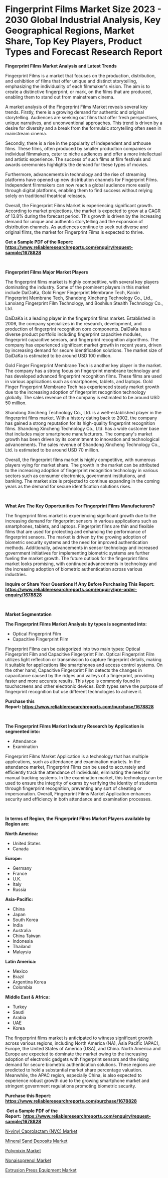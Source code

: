 <p><h1>Fingerprint Films Market Size 2023 - 2030 Global Industrial Analysis, Key Geographical Regions, Market Share, Top Key Players, Product Types and Forecast Research Report</h1></p><p><strong>Fingerprint Films Market Analysis and Latest Trends</strong></p>
<p><p>Fingerprint Films is a market that focuses on the production, distribution, and exhibition of films that offer unique and distinct storytelling, emphasizing the individuality of each filmmaker's vision. The aim is to create a distinctive fingerprint, or mark, on the films that are produced, enabling them to stand out from mainstream cinema.</p><p>A market analysis of the Fingerprint Films Market reveals several key trends. Firstly, there is a growing demand for authentic and original storytelling. Audiences are seeking out films that offer fresh perspectives, unique narratives, and unconventional approaches. This trend is driven by a desire for diversity and a break from the formulaic storytelling often seen in mainstream cinema.</p><p>Secondly, there is a rise in the popularity of independent and arthouse films. These films, often produced by smaller production companies or individual filmmakers, cater to niche audiences and offer a more intellectual and artistic experience. The success of such films at film festivals and awards ceremonies highlights the demand for these types of movies.</p><p>Furthermore, advancements in technology and the rise of streaming platforms have opened up new distribution channels for Fingerprint Films. Independent filmmakers can now reach a global audience more easily through digital platforms, enabling them to find success without relying solely on traditional theatrical releases.</p><p>Overall, the Fingerprint Films Market is experiencing significant growth. According to market projections, the market is expected to grow at a CAGR of 13.8% during the forecast period. This growth is driven by the increasing demand for unique and authentic storytelling and the expansion of distribution channels. As audiences continue to seek out diverse and original films, the market for Fingerprint Films is expected to thrive.</p></p>
<p><strong>Get a Sample PDF of the Report:&nbsp; <a href="https://www.reliableresearchreports.com/enquiry/request-sample/1678828">https://www.reliableresearchreports.com/enquiry/request-sample/1678828</a></strong></p>
<p>&nbsp;</p>
<p><strong>Fingerprint Films Major Market Players</strong></p>
<p><p>The fingerprint films market is highly competitive, with several key players dominating the industry. Some of the prominent players in this market include DaiDaKa, Gold Finger Fingerprint Membrane Tech, Kaixin Fingerprint Membrane Tech, Shandong Xincheng Technology Co., Ltd., Lanxiang Fingerprint Film Technology, and Boshilun Stealth Technology Co., Ltd.</p><p>DaiDaKa is a leading player in the fingerprint films market. Established in 2006, the company specializes in the research, development, and production of fingerprint recognition core components. DaiDaKa has a diverse product portfolio including fingerprint capacitive modules, fingerprint capacitive sensors, and fingerprint recognition algorithms. The company has experienced significant market growth in recent years, driven by increasing demand for secure identification solutions. The market size of DaiDaKa is estimated to be around USD 100 million.</p><p>Gold Finger Fingerprint Membrane Tech is another key player in the market. The company has a strong focus on fingerprint membrane technology and has developed advanced fingerprint recognition films. These films are used in various applications such as smartphones, tablets, and laptops. Gold Finger Fingerprint Membrane Tech has experienced steady market growth due to the increasing adoption of fingerprint recognition technology globally. The sales revenue of the company is estimated to be around USD 50 million.</p><p>Shandong Xincheng Technology Co., Ltd. is a well-established player in the fingerprint films market. With a history dating back to 2002, the company has gained a strong reputation for its high-quality fingerprint recognition films. Shandong Xincheng Technology Co., Ltd. has a wide customer base that includes major smartphone manufacturers. The company's market growth has been driven by its commitment to innovation and technological advancements. The sales revenue of Shandong Xincheng Technology Co., Ltd. is estimated to be around USD 70 million.</p><p>Overall, the fingerprint films market is highly competitive, with numerous players vying for market share. The growth in the market can be attributed to the increasing adoption of fingerprint recognition technology in various sectors such as consumer electronics, government institutions, and banking. The market size is projected to continue expanding in the coming years as the demand for secure identification solutions rises.</p></p>
<p>&nbsp;</p>
<p><strong>What Are The Key Opportunities For Fingerprint Films Manufacturers?</strong></p>
<p><p>The fingerprint films market is experiencing significant growth due to the increasing demand for fingerprint sensors in various applications such as smartphones, tablets, and laptops. Fingerprint films are thin and flexible films that are used for protecting and enhancing the performance of fingerprint sensors. The market is driven by the growing adoption of biometric security systems and the need for improved authentication methods. Additionally, advancements in sensor technology and increased government initiatives for implementing biometric systems are further fueling the market growth. The future outlook for the fingerprint films market looks promising, with continued advancements in technology and the increasing adoption of biometric authentication across various industries.</p></p>
<p><strong>Inquire or Share Your Questions If Any Before Purchasing This Report: <a href="https://www.reliableresearchreports.com/enquiry/pre-order-enquiry/1678828">https://www.reliableresearchreports.com/enquiry/pre-order-enquiry/1678828</a></strong></p>
<p>&nbsp;</p>
<p><strong>Market Segmentation</strong></p>
<p><strong>The Fingerprint Films Market Analysis by types is segmented into:</strong></p>
<p><ul><li>Optical Fingerprint Film</li><li>Capacitive Fingerprint Film</li></ul></p>
<p><p>Fingerprint Films can be categorized into two main types: Optical Fingerprint Film and Capacitive Fingerprint Film. Optical Fingerprint Film utilizes light reflection or transmission to capture fingerprint details, making it suitable for applications like smartphones and access control systems. On the other hand, Capacitive Fingerprint Film detects the changes in capacitance caused by the ridges and valleys of a fingerprint, providing faster and more accurate results. This type is commonly found in touchscreens and other electronic devices. Both types serve the purpose of fingerprint recognition but use different technologies to achieve it.</p></p>
<p><strong>Purchase this Report:&nbsp;<a href="https://www.reliableresearchreports.com/purchase/1678828">https://www.reliableresearchreports.com/purchase/1678828</a></strong></p>
<p>&nbsp;</p>
<p><strong>The Fingerprint Films Market Industry Research by Application is segmented into:</strong></p>
<p><ul><li>Attendance</li><li>Examination</li></ul></p>
<p><p>Fingerprint Films Market Application is a technology that has multiple applications, such as attendance and examination markets. In the attendance market, Fingerprint Films can be used to accurately and efficiently track the attendance of individuals, eliminating the need for manual tracking systems. In the examination market, this technology can be used to ensure the integrity of exams by verifying the identity of students through fingerprint recognition, preventing any sort of cheating or impersonation. Overall, Fingerprint Films Market Application enhances security and efficiency in both attendance and examination processes.</p></p>
<p>&nbsp;</p>
<p><strong>In terms of Region, the Fingerprint Films Market Players available by Region are:</strong></p>
<p>
    <p> <strong> North America: </strong>
        <ul>
            <li>United States</li>
            <li>Canada</li>
        </ul>
        </p> 
    <p> <strong> Europe: </strong>
        <ul>
            <li>Germany</li>
            <li>France</li>
            <li>U.K.</li>
            <li>Italy</li>
            <li>Russia</li>
        </ul>
        </p> 
    <p> <strong> Asia-Pacific: </strong>
        <ul>
            <li>China</li>
            <li>Japan</li>
            <li>South Korea</li>
            <li>India</li>
            <li>Australia</li>
            <li>China Taiwan</li>
            <li>Indonesia</li>
            <li>Thailand</li>
            <li>Malaysia</li>
        </ul>
        </p> 
    <p> <strong> Latin America: </strong>
        <ul>
            <li>Mexico</li>
            <li>Brazil</li>
            <li>Argentina Korea</li>
            <li>Colombia</li>
        </ul>
        </p> 
    <p> <strong> Middle East & Africa: </strong>
        <ul>
            <li>Turkey</li>
            <li>Saudi</li>
            <li>Arabia</li>
            <li>UAE</li>
            <li>Korea</li>
        </ul>
    </p>
    </p>
<p><p>The fingerprint films market is anticipated to witness significant growth across various regions, including North America (NA), Asia Pacific (APAC), Europe, the United States of America (USA), and China. North America and Europe are expected to dominate the market owing to the increasing adoption of electronic gadgets with fingerprint sensors and the rising demand for secure biometric authentication solutions. These regions are predicted to hold a substantial market share percentage valuation. Meanwhile, the APAC region, especially China, is also expected to experience robust growth due to the growing smartphone market and stringent government regulations promoting biometric security.</p></p>
<p><strong>Purchase this Report: <a href="https://www.reliableresearchreports.com/purchase/1678828">https://www.reliableresearchreports.com/purchase/1678828</a></strong></p>
<p>&nbsp;<strong>Get a Sample PDF of the Report:&nbsp;&nbsp;<a href="https://www.reliableresearchreports.com/enquiry/request-sample/1678828">https://www.reliableresearchreports.com/enquiry/request-sample/1678828</a></strong></p>
<p><strong></strong></p>
<p><p><a href="https://github.com/mahnoor2003/Market-Research-Report-List-1/blob/main/n-vinyl-caprolactam-nvc-market.md">N-vinyl Caprolactam (NVC) Market</a></p><p><a href="https://www.linkedin.com/pulse/mineral-sand-deposits-market-size-share-amp-trends-analysis/">Mineral Sand Deposits Market</a></p><p><a href="https://medium.com/@taniawisozk2023/polymixin-market-size-growth-forecast-2023-2030-6c91e05b5136">Polymixin Market</a></p><p><a href="https://github.com/abdelrhmankishk22/Market-Research-Report-List-1/blob/main/nonaisoprenol-market.md">Nonaisoprenol Market</a></p><p><a href="https://www.linkedin.com/pulse/extrusion-press-equipment-market-share-amp-new-trends-analysis/">Extrusion Press Equipment Market</a></p></p>